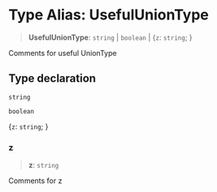 # Type Alias: UsefulUnionType

> **UsefulUnionType**: `string` \| `boolean` \| \{`z`: `string`; \}

Comments for useful UnionType

## Type declaration

`string`

`boolean`

\{`z`: `string`; \}

### z

> **z**: `string`

Comments for z
